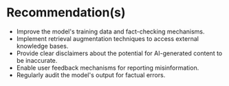 # Recommendation(s)

- Improve the model's training data and fact-checking mechanisms.
- Implement retrieval augmentation techniques to access external knowledge bases.
- Provide clear disclaimers about the potential for AI-generated content to be inaccurate.
- Enable user feedback mechanisms for reporting misinformation.
- Regularly audit the model's output for factual errors.
